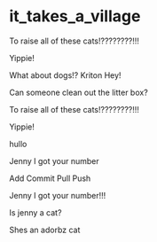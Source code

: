 # it_takes_a_village
To raise all of these cats!????????!!!

Yippie!

What about dogs!?
Kriton 
Hey! 

Can someone clean out the litter box?


To raise all of these cats!????????!!!

Yippie!

hullo
 
Jenny I got your number


Add Commit Pull Push

Jenny I got your number!!!

Is jenny a cat?

Shes an adorbz cat
